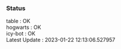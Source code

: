 ### Status


table : OK  
hogwarts : OK  
icy-bot : OK  
Latest Update : 2023-01-22 12:13:06.527957
